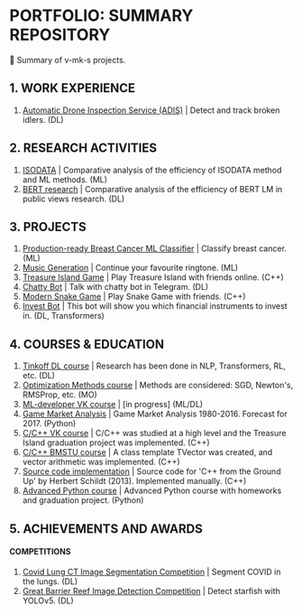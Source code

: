 # PORTFOLIO: SUMMARY REPOSITORY
📕 Summary of v-mk-s projects.

## 1. WORK EXPERIENCE
1. [Automatic Drone Inspection Service (ADIS)](https://github.com/v-mk-s/Automatic-Drone-Inspection-Service-ADIS) | Detect and track broken idlers. (DL)

## 2. RESEARCH ACTIVITIES
1. [ISODATA](https://github.com/v-mk-s/ISODATA) | Comparative analysis of the efficiency of ISODATA method and ML methods. (ML)
2. [BERT research](https://github.com/v-mk-s/BERT-Covid-LM) | Comparative analysis of the efficiency of BERT LM in public views research. (DL)

## 3. PROJECTS
1. [Production-ready Breast Cancer ML Classifier](https://github.com/v-mk-s/production_ready_BC_ML) | Classify breast cancer. (ML)
2. [Music Generation](https://github.com/v-mk-s/Music-Generation-ML) | Continue your favourite ringtone. (ML)
3. [Treasure Island Game](https://github.com/v-mk-s/Treasure-Island-Game) | Play Treasure Island with friends online. (C++)
4. [Chatty Bot](https://github.com/v-mk-s/Chatty-Bot-DL) | Talk with chatty bot in Telegram. (DL)
5. [Modern Snake Game](https://github.com/v-mk-s/Advanced-Snake-Game) | Play Snake Game with friends. (C++)
6. [Invest Bot](https://github.com/v-mk-s/financial-trading) | This bot will show you which financial instruments to invest in. (DL, Transformers)

## 4. COURSES & EDUCATION
1. [Tinkoff DL course](https://github.com/v-mk-s/tinkoff-DL-course) | Research has been done in NLP, Transformers, RL, etc. (DL)
2. [Optimization Methods course](https://github.com/v-mk-s/optimization-methods) | Methods are considered: SGD, Newton's, RMSProp, etc. (MO)
3. [ML-developer VK course](https://github.com/v-mk-s/ml-developer-technopark) | [in progress] (ML/DL)
4. [Game Market Analysis](https://github.com/v-mk-s/data-analyst) | Game Market Analysis 1980-2016. Forecast for 2017. (Python)
5. [C/C++ VK course](https://github.com/v-mk-s/C-course) | C/C++ was studied at a high level and the Treasure Island graduation project was implemented. (C++)
6. [C/C++ BMSTU course](https://github.com/v-mk-s/OOP-C_plus_plus-course) | A class template TVector was created, and vector arithmetic was implemented. (C++)
7. [Source code implementation](https://github.com/v-mk-s/C_plus_plus-Schildt-book) | Source code for 'C++ from the Ground Up' by Herbert Schildt (2013). Implemented manually. (C++)
8. [Advanced Python course](https://github.com/v-mk-s/Advanced-Python-course) | Advanced Python course with homeworks and graduation project. (Python)

## 5. ACHIEVEMENTS AND AWARDS
#### COMPETITIONS
1. [Covid Lung CT Image Segmentation Competition](https://github.com/v-mk-s/Competition-Covid-Lung-CT-Image-Segmentation-main) | Segment COVID in the lungs. (DL)
2. [Great Barrier Reef Image Detection Competition](https://github.com/v-mk-s/Competition-Great-Barrier-Reef-Image-Detection-main) | Detect starfish with YOLOv5. (DL)
